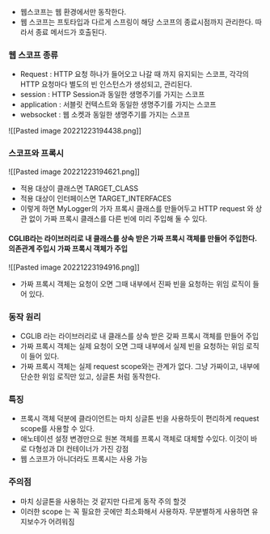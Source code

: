 - 웹스코프는 웹 환경에서만 동작한다.
- 웹 스코프는 프토타입과 다르게 스프링이 해당 스코프의 종료시점까지 관리한다. 따라서 종료 메서드가 호출된다.

### 웹 스코프 종류

- Request : HTTP 요청 하나가 들어오고 나갈 때 까지 유지되는 스코프, 각각의 HTTP 요청마다 별도의 빈 인스턴스가 생성되고, 관리된다.
- session : HTTP Session과 동일한 생명주기를 가지는 스코프
- application : 서블릿 컨텍스트와 동일한 생명주기를 가지는 스코프
- websocket : 웹 소켓과 동일한 생명주기를 가지는 스코프

![[Pasted image 20221223194438.png]]


### 스코프와 프록시

![[Pasted image 20221223194621.png]]
- 적용 대상이 클래스면 TARGET_CLASS
- 적용 대상이 인터페이스면 TARGET_INTERFACES
- 이렇게 하면 MyLogger의 가자 프록시 클래스를 만들어두고 HTTP request 와 상관 없이 가짜 프록시 클래스를 다른 빈에 미리 주입해 둘 수 있다.


#### CGLIB라는 라이브러리로 내 클래스를 상속 받은 가짜 프록시 객체를 만들어 주입한다. 의존관계 주입시 가짜 프록시 객체가 주입

![[Pasted image 20221223194916.png]]

- 가짜 프록시 객체는 요청이 오면 그때 내부에서 진짜 빈을 요청하는 위임 로직이 들어 있다.

### 동작 원리
- CGLIB 라는 라이브러리로 내 클래스를 상속 받은 갖짜 프록시 객체를 만들어 주입
- 가짜 프록시 객체는 실제 요청이 오면 그때 내부에서 실제 빈을 요청하는 위임 로직이 들어 있다.
- 가짜 프록시 객체는 실제 request scope와는 관계가 없다. 그냥 가짜이고, 내부에 단순한 위임 로직만 있고, 싱글톤 처럼 동작한다.

### 특징
- 프록시 객체 덕분에 클라이언트는 마치 싱글톤 빈을 사용하듯이 편리하게 request scope를 사용할 수 있다.
- 애노테이션 설정 변경만으로 원본 객체를 프록시 객체로 대체할 수있다. 이것이 바로 다형성과 DI 컨테이너가 가진 강점
- 웹 스코프가 아니더라도 프록시는 사용 가능

### 주의점
- 마치 싱글톤을 사용하는 것 같지만 다르게 동작 주의 할것
- 이러한 scope 는 꼭 필요한 곳에만 최소화해서 사용하자. 무분별하게 사용하면 유지보수가 어려워짐